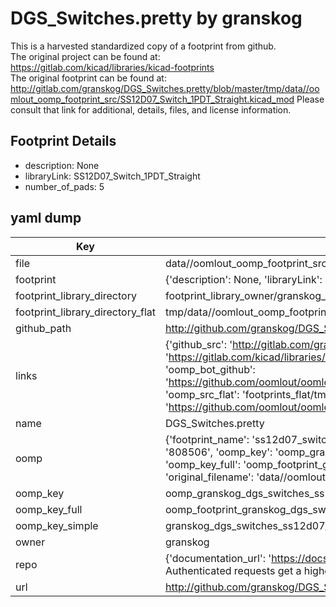 # DGS_Switches.pretty by granskog  
This is a harvested standardized copy of a footprint from github.  
The original project can be found at:  
https://gitlab.com/kicad/libraries/kicad-footprints  
The original footprint can be found at:
http://gitlab.com/granskog/DGS_Switches.pretty/blob/master/tmp/data//oomlout_oomp_footprint_src/SS12D07_Switch_1PDT_Straight.kicad_mod
Please consult that link for additional, details, files, and license information.  
## Footprint Details
* description: None  
* libraryLink: SS12D07_Switch_1PDT_Straight  
* number_of_pads: 5  
## yaml dump  
| Key | Value |  
| --- | --- |  
| file | data//oomlout_oomp_footprint_src/DGS_Switches.pretty/SS12D07_Switch_1PDT_Straight.kicad_mod |  
| footprint | {'description': None, 'libraryLink': 'SS12D07_Switch_1PDT_Straight', 'number_of_pads': 5} |  
| footprint_library_directory | footprint_library_owner/granskog_DGS_Switches.pretty |  
| footprint_library_directory_flat | tmp/data//oomlout_oomp_footprint_src/footprints_flat/granskog_dgs_switches_ss12d07_switch_1pdt_straight/working |  
| github_path | http://github.com/granskog/DGS_Switches.pretty/blob/master/tmp/data//oomlout_oomp_footprint_src/SS12D07_Switch_1PDT_Straight.kicad_mod |  
| links | {'github_src': 'http://gitlab.com/granskog/DGS_Switches.pretty/blob/master/tmp/data//oomlout_oomp_footprint_src/SS12D07_Switch_1PDT_Straight.kicad_mod', 'github_src_repo': 'https://gitlab.com/kicad/libraries/kicad-footprints', 'oomp_bot': 'tmp/data//oomlout_oomp_footprint_src/footprints/granskog_dgs_switches_ss12d07_switch_1pdt_straight/working', 'oomp_bot_github': 'https://github.com/oomlout/oomlout_oomp_footprint_bot/tree/main/tmp/data//oomlout_oomp_footprint_src/footprints/granskog_dgs_switches_ss12d07_switch_1pdt_straight/working', 'oomp_src_flat': 'footprints_flat/tmp/data//oomlout_oomp_footprint_src/footprints_flat/granskog_dgs_switches_ss12d07_switch_1pdt_straight/working', 'oomp_src_flat_github': 'https://github.com/oomlout/oomlout_oomp_footprint_src/tree/main/tmp/data//oomlout_oomp_footprint_src/footprints_flat/granskog_dgs_switches_ss12d07_switch_1pdt_straight/working'} |  
| name | DGS_Switches.pretty |  
| oomp | {'footprint_name': 'ss12d07_switch_1pdt_straight', 'library_name': 'dgs_switches', 'md5': '808506c48d5e3c4f33889cb9d763be86', 'md5_10': '808506c48d', 'md5_5': '80850', 'md5_6': '808506', 'oomp_key': 'oomp_granskog_dgs_switches_ss12d07_switch_1pdt_straight', 'oomp_key_extra': 'oomp_footprint_granskog_dgs_switches_ss12d07_switch_1pdt_straight', 'oomp_key_full': 'oomp_footprint_granskog_dgs_switches_ss12d07_switch_1pdt_straight_808506', 'oomp_key_simple': 'granskog_dgs_switches_ss12d07_switch_1pdt_straight', 'original_filename': 'data//oomlout_oomp_footprint_src/DGS_Switches.pretty/SS12D07_Switch_1PDT_Straight.kicad_mod', 'owner_name': 'granskog'} |  
| oomp_key | oomp_granskog_dgs_switches_ss12d07_switch_1pdt_straight |  
| oomp_key_full | oomp_footprint_granskog_dgs_switches_ss12d07_switch_1pdt_straight |  
| oomp_key_simple | granskog_dgs_switches_ss12d07_switch_1pdt_straight |  
| owner | granskog |  
| repo | {'documentation_url': 'https://docs.github.com/rest/overview/resources-in-the-rest-api#rate-limiting', 'message': "API rate limit exceeded for 84.66.142.224. (But here's the good news: Authenticated requests get a higher rate limit. Check out the documentation for more details.)"} |  
| url | http://github.com/granskog/DGS_Switches.pretty |  

